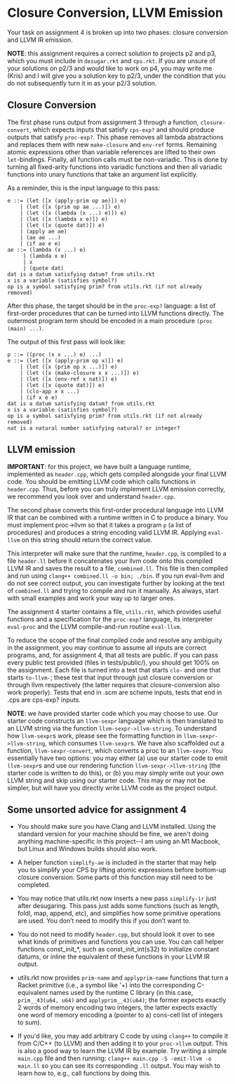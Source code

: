 # Closure Conversion, LLVM Emission #

Your task on assignment 4 is broken up into two phases: closure
conversion and LLVM IR emission.

**NOTE**: this assignment requires a correct solution to projects p2
and p3, which you must include in `desugar.rkt` and `cps.rkt`. If you
are unsure of your solutions on p2/3 and would like to work on p4, you
may write me (Kris) and I will give you a solution key to p2/3, under
the condition that you do not subsequently turn it in as your p2/3
solution.

## Closure Conversion

The first phase runs output from assignment 3 through a function,
`closure-convert`, which expects inputs that satisfy `cps-exp?` and
should produce outputs that satisfy `proc-exp?`. This phase removes
all lambda abstractions and replaces them with new `make-closure` and
`env-ref` forms. Remaining atomic expressions other than variable
references are lifted to their own `let`-bindings. Finally, all
function calls must be non-variadic. This is done by turning all
fixed-arity functions into variadic functions and then all variadic
functions into unary functions that take an argument list explicitly.

As a reminder, this is the input language to this pass:

```
e ::= (let ([x (apply-prim op ae)]) e)
    | (let ([x (prim op ae ...)]) e)
    | (let ([x (lambda (x ...) e)]) e)
    | (let ([x (lambda x e)]) e)
    | (let ([x (quote dat)]) e)
    | (apply ae ae)
    | (ae ae ...)
    | (if ae e e)
ae ::= (lambda (x ...) e)
     | (lambda x e)
     | x
     | (quote dat)
dat is a datum satisfying datum? from utils.rkt
x is a variable (satisfies symbol?)
op is a symbol satisfying prim? from utils.rkt (if not already removed)
```

After this phase, the target should be in the `proc-exp?` language: a
list of first-order procedures that can be turned into LLVM functions
directly. The outermost program term should be encoded in a main
procedure `(proc (main) ...)`.

The output of this first pass will look like: 

```
p ::= ((proc (x x ...) e) ...)
e ::= (let ([x (apply-prim op x)]) e)
    | (let ([x (prim op x ...)]) e)
    | (let ([x (make-closure x x ...)]) e)
    | (let ([x (env-ref x nat)]) e)
    | (let ([x (quote dat)]) e)
    | (clo-app x x ...)
    | (if x e e)
dat is a datum satisfying datum? from utils.rkt
x is a variable (satisfies symbol?)
op is a symbol satisfying prim? from utils.rkt (if not already removed)
nat is a natural number satisfying natural? or integer?
```


## LLVM emission

**IMPORTANT**: for this project, we have built a language runtime,
implemented as `header.cpp`, which gets compiled alongside your final
LLVM code. You should be emitting LLVM code which calls functions in
`header.cpp`. Thus, before you can truly implement LLVM emission
correctly, we recommend you look over and understand `header.cpp`.

The second phase converts this first-order procedural language into
LLVM IR that can be combined with a runtime written in C to produce a
binary. You must implement proc->llvm so that it takes a program `p`
(a list of procedures) and produces a string encoding valid LLVM
IR. Applying `eval-llvm` on this string should return the correct
value.

This interpreter will make sure that the runtime, `header.cpp`, is
compiled to a file `header.ll` before it concatenates your llvm code
onto this compiled LLVM IR and saves the result to a file,
`combined.ll`. This file is then compiled and run using `clang++
combined.ll -o bin; ./bin`. If you run eval-llvm and do not see
correct output, you can investigate further by looking at the text of
`combined.ll` and trying to compile and run it manually. As always,
start with small examples and work your way up to larger ones.

The assignment 4 starter contains a file, `utils.rkt`, which provides
useful functions and a specification for the `proc-exp?` language, its
interpreter `eval-proc` and the LLVM compile-and-run routine
`eval-llvm`.

To reduce the scope of the final compiled code and resolve any
ambiguity in the assignment, you may continue to assume all inputs are
correct programs, and, for assignment 4, that all tests are public. If
you can pass every public test provided (files in tests/public/), you
should get 100% on the assignment. Each file is turned into a test
that starts `clo-` and one that starts `to-llvm-`; these test that
input through just closure conversion or through llvm respectively
(the latter requires that closure-conversion also work
properly). Tests that end in .scm are scheme inputs, tests that end in
.cps are cps-exp? inputs.

**NOTE**: we have provided starter code which you may choose to
use. Our starter code constructs an `llvm-sexpr` language which is
then translated to an LLVM string via the function
`llvm-sexpr->llvm-string`. To understand how `llvm-sexpr`s work,
please see the formatting function in `llvm-sexpr->llvm-string`, which
consumes `llvm-sexpr`s. We have also scaffolded out a function,
`llvm-sexpr-convert`, which converts a proc to an `llvm-sexpr`. You
essentially have two options: you may either (a) use our starter code
to emit `llvm-sexpr`s and use our rendering function
`llvm-sexpr->llvm-string` (the starter code is written to do this), or
(b) you may simply write out your own LLVM string and skip using our
starter code. This may or may not be simpler, but will have you
directly write LLVM code as the project output.

## Some unsorted advice for assignment 4

- You should make sure you have Clang and LLVM installed. Using the
standard version for your machine should be fine, we aren't doing
anything machine-specific in this project--I am using an M1 Macbook,
but Linux and Windows builds should also work.

- A helper function `simplify-ae` is included in the starter that may
  help you to simplify your CPS by lifting atomic expressions before
  bottom-up closure conversion. Some parts of this function may still
  need to be completed.

- You may notice that utils.rkt now inserts a new pass `simplify-ir`
  just after desugaring. This pass just adds some functions (such as
  length, foldl, map, append, etc), and simplifies how some primitive
  operations are used. You don’t need to modify this if you don’t want
  to.

- You do not need to modify `header.cpp`, but should look it over to
  see what kinds of primitives and functions you can use. You can call
  helper functions const_init_*, such as const_init_int(s32) to
  initialize constant datums, or inline the equivalent of these
  functions in your LLVM IR output.

- utils.rkt now provides `prim-name` and `applyprim-name` functions
  that turn a Racket primitive (i.e., a symbol like '+) into the
  corresponding C-equivalent names used by the runtime C library (in
  this case, `prim__43(u64, u64)` and `applyprim__43(u64)`; the former
  expects exactly 2 words of memory encoding two integers, the latter
  expects exactly one word of memory encoding a (pointer to a)
  cons-cell list of integers to sum).

- If you'd like, you may add arbitrary C code by using `clang++` to
  compile it from C/C++ (to LLVM) and then adding it to your
  `proc->llvm` output. This is also a good way to learn the LLVM IR by
  example. Try writing a simple `main.cpp` file and then running:
  `clang++ main.cpp -S -emit-llvm -o main.ll` so you can see its
  corresponding `.ll` output. You may wish to learn how to, e.g., call
  functions by doing this.


